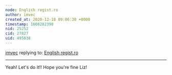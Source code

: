 ```yaml
---
node: English regist.ro
author: imvec
created_at: 2020-12-18 09:06:30 +0000
timestamp: 1608282390
nid: 25252
cid: 27827
uid: 495038
---
```




[imvec](../profile/imvec) replying to: [English regist.ro](../notes/imvec/12-14-2020/english-regist-ro)

----
Yeah! Let's do it!! Hope you're fine Liz! 